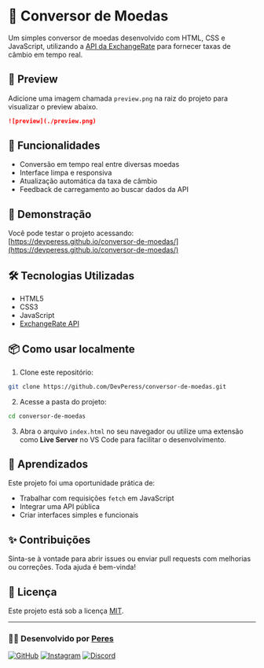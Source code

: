 # 💱 Conversor de Moedas

Um simples conversor de moedas desenvolvido com HTML, CSS e JavaScript, utilizando a [API da ExchangeRate](https://www.exchangerate-api.com/) para fornecer taxas de câmbio em tempo real.

## 📸 Preview

Adicione uma imagem chamada `preview.png` na raiz do projeto para visualizar o preview abaixo.

```md
![preview](./preview.png)
```

## 🚀 Funcionalidades

- Conversão em tempo real entre diversas moedas
- Interface limpa e responsiva
- Atualização automática da taxa de câmbio
- Feedback de carregamento ao buscar dados da API

## 🧪 Demonstração

Você pode testar o projeto acessando: [https://devperess.github.io/conversor-de-moedas/](https://devperess.github.io/conversor-de-moedas/)

## 🛠️ Tecnologias Utilizadas

- HTML5
- CSS3
- JavaScript
- [ExchangeRate API](https://www.exchangerate-api.com/)

## 📦 Como usar localmente

1. Clone este repositório:

```bash
git clone https://github.com/DevPeress/conversor-de-moedas.git
```

2. Acesse a pasta do projeto:

```bash
cd conversor-de-moedas
```

3. Abra o arquivo `index.html` no seu navegador ou utilize uma extensão como **Live Server** no VS Code para facilitar o desenvolvimento.

## 🧠 Aprendizados

Este projeto foi uma oportunidade prática de:

- Trabalhar com requisições `fetch` em JavaScript
- Integrar uma API pública
- Criar interfaces simples e funcionais

## ✨ Contribuições

Sinta-se à vontade para abrir issues ou enviar pull requests com melhorias ou correções. Toda ajuda é bem-vinda!

## 📄 Licença

Este projeto está sob a licença [MIT](LICENSE).

---

### 👨‍💻 Desenvolvido por [Peres](https://www.linkedin.com/in/devperes)

[![GitHub](https://img.shields.io/badge/GitHub-xPeres-181717?style=for-the-badge&logo=github)](https://github.com/xPeres)
[![Instagram](https://img.shields.io/badge/@fah.peres-E4405F?style=for-the-badge&logo=instagram&logoColor=white)](https://instagram.com/fah.peres)
[![Discord](https://img.shields.io/badge/PeresDev-5865F2?style=for-the-badge&logo=discord&logoColor=white)](#)

